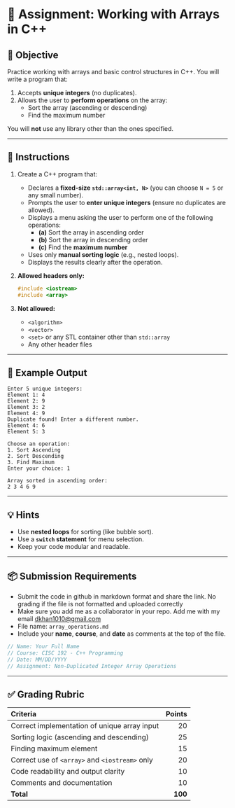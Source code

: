 # 🧮 Assignment: Working with Arrays in C++

## 🎯 Objective
Practice working with arrays and basic control structures in C++. You will write a program that:
1. Accepts **unique integers** (no duplicates).  
2. Allows the user to **perform operations** on the array:
   - Sort the array (ascending or descending)  
   - Find the maximum number  

You will **not** use any library other than the ones specified.

---

## 🧠 Instructions

1. Create a C++ program that:
   - Declares a **fixed-size `std::array<int, N>`** (you can choose `N = 5` or any small number).
   - Prompts the user to **enter unique integers** (ensure no duplicates are allowed).
   - Displays a menu asking the user to perform one of the following operations:
     - **(a)** Sort the array in ascending order  
     - **(b)** Sort the array in descending order  
     - **(c)** Find the **maximum number**
   - Uses only **manual sorting logic** (e.g., nested loops).  
   - Displays the results clearly after the operation.

2. **Allowed headers only:**
   ```cpp
   #include <iostream>
   #include <array>
   ```

3. **Not allowed:**
   - `<algorithm>`
   - `<vector>`
   - `<set>` or any STL container other than `std::array`
   - Any other header files

---

## 🧩 Example Output

```
Enter 5 unique integers:
Element 1: 4
Element 2: 9
Element 3: 2
Element 4: 9
Duplicate found! Enter a different number.
Element 4: 6
Element 5: 3

Choose an operation:
1. Sort Ascending
2. Sort Descending
3. Find Maximum
Enter your choice: 1

Array sorted in ascending order:
2 3 4 6 9
```

---

## 💡 Hints
- Use **nested loops** for sorting (like bubble sort).
- Use a **`switch` statement** for menu selection.
- Keep your code modular and readable.

---

## 📦 Submission Requirements
- Submit the code in github in markdown format and share the link. No grading if the file is not formatted and uploaded correctly
- Make sure you add me as a collaborator in your repo. Add me with my email dkhan1010@gmail.com
- File name: `array_operations.md`
- Include your **name**, **course**, and **date** as comments at the top of the file.

```cpp
// Name: Your Full Name
// Course: CISC 192 - C++ Programming
// Date: MM/DD/YYYY
// Assignment: Non-Duplicated Integer Array Operations
```

---

## ✅ Grading Rubric

| Criteria | Points |
| :-- | --: |
| Correct implementation of unique array input | 20 |
| Sorting logic (ascending and descending) | 25 |
| Finding maximum element | 15 |
| Correct use of `<array>` and `<iostream>` only | 20 |
| Code readability and output clarity | 10 |
| Comments and documentation | 10 |
| **Total** | **100** |
